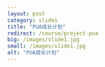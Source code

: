 ```yaml
---
layout: post
category: slides
title: "PUA成长计划"
redirect: /course/project-pua
big: /images/slide1.jpg
small: /images/slide1.jpg
alt: "PUA成长计划"
---
```



